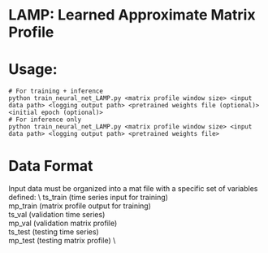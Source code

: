 # LAMP: Learned Approximate Matrix Profile

# Usage:
~~~~
# For training + inference
python train_neural_net_LAMP.py <matrix profile window size> <input data path> <logging output path> <pretrained weights file (optional)> <initial epoch (optional)>
# For inference only
python train_neural_net_LAMP.py <matrix profile window size> <input data path> <logging output path> <pretrained weights file>
~~~~

# Data Format
Input data must be organized into a mat file with a specific set of variables defined: \ 
ts_train (time series input for training) \
mp_train (matrix profile output for training) \
ts_val (validation time series) \
mp_val (validation matrix profile) \
ts_test (testing time series) \
mp_test (testing matrix profile) \
